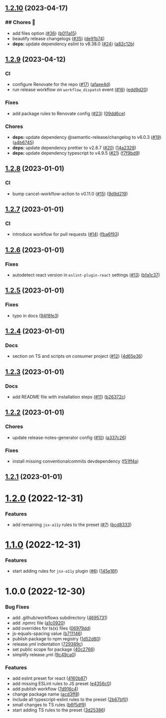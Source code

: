 ## [1.2.10](https://github.com/lytovka/eslint-config/compare/v1.2.9...v1.2.10) (2023-04-17)


### ## Chores 🧹

* add files option ([#36](https://github.com/lytovka/eslint-config/issues/36)) ([b011a15](https://github.com/lytovka/eslint-config/commit/b011a15364a70c89587b19f053e0ce0423ef4a76))
* beautify release changelogs ([#35](https://github.com/lytovka/eslint-config/issues/35)) ([de91b74](https://github.com/lytovka/eslint-config/commit/de91b746b91d79205d7663ff969cb06751f232bd))
* **deps:** update dependency eslint to v8.38.0 ([#24](https://github.com/lytovka/eslint-config/issues/24)) ([a82c12b](https://github.com/lytovka/eslint-config/commit/a82c12b95fbf69122ee7633ab7c172cf1a226ce3))

## [1.2.9](https://github.com/lytovka/eslint-config/compare/v1.2.8...v1.2.9) (2023-04-12)


### CI

* configure Renovate for the repo ([#17](https://github.com/lytovka/eslint-config/issues/17)) ([afaee4d](https://github.com/lytovka/eslint-config/commit/afaee4d4387b69e05dd4a3e3b555a98f3b455a32))
* run release workflow on `workflow_dispatch` event ([#16](https://github.com/lytovka/eslint-config/issues/16)) ([edd9d20](https://github.com/lytovka/eslint-config/commit/edd9d207b8e7f9377e99d1679eb3c8ce7e59c55f))


### Fixes

* add package rules to Renovate config ([#23](https://github.com/lytovka/eslint-config/issues/23)) ([09dd6ce](https://github.com/lytovka/eslint-config/commit/09dd6ced7174e46253ec6419aee5043fcc12251b))


### Chores

* **deps:** update dependency @semantic-release/changelog to v6.0.3 ([#19](https://github.com/lytovka/eslint-config/issues/19)) ([a4b6745](https://github.com/lytovka/eslint-config/commit/a4b67450a38a7b03f568e5149539e670a28cdf09))
* **deps:** update dependency prettier to v2.8.7 ([#20](https://github.com/lytovka/eslint-config/issues/20)) ([14a2329](https://github.com/lytovka/eslint-config/commit/14a232963be37713fe8f3c7f119b6a8406826496))
* **deps:** update dependency typescript to v4.9.5 ([#21](https://github.com/lytovka/eslint-config/issues/21)) ([f7f9bd9](https://github.com/lytovka/eslint-config/commit/f7f9bd93deaf9f884c3195eb4b8e957c1865e16d))

## [1.2.8](https://github.com/lytovka/eslint-config/compare/v1.2.7...v1.2.8) (2023-01-01)


### CI

* bump cancel-workflow-action to v0.11.0 ([#15](https://github.com/lytovka/eslint-config/issues/15)) ([9d9d219](https://github.com/lytovka/eslint-config/commit/9d9d219253afd0d747d195370a63cb849ff4e950))

## [1.2.7](https://github.com/lytovka/eslint-config/compare/v1.2.6...v1.2.7) (2023-01-01)


### CI

* introduce workflow for pull requests ([#14](https://github.com/lytovka/eslint-config/issues/14)) ([fba6f93](https://github.com/lytovka/eslint-config/commit/fba6f93a50d2c43b5d0d7a1456d3bb05774a0db7))

## [1.2.6](https://github.com/lytovka/eslint-config/compare/v1.2.5...v1.2.6) (2023-01-01)


### Fixes

* autodetect react version in `eslint-plugin-react` settings ([#13](https://github.com/lytovka/eslint-config/issues/13)) ([bfa1c37](https://github.com/lytovka/eslint-config/commit/bfa1c37823aaa30c8d8eaa289bb2968ccc21783b))

## [1.2.5](https://github.com/lytovka/eslint-config/compare/v1.2.4...v1.2.5) (2023-01-01)


### Fixes

* typo in docs ([94f8fe3](https://github.com/lytovka/eslint-config/commit/94f8fe3ff2d18b3d870e61d88623e100c7be07a5))

## [1.2.4](https://github.com/lytovka/eslint-config/compare/v1.2.3...v1.2.4) (2023-01-01)


### Docs

* section on TS and scripts on consumer project ([#12](https://github.com/lytovka/eslint-config/issues/12)) ([4d65e36](https://github.com/lytovka/eslint-config/commit/4d65e3671855067a951a67bda1d7efebccd46f36))

## [1.2.3](https://github.com/lytovka/eslint-config/compare/v1.2.2...v1.2.3) (2023-01-01)


### Docs

* add README file with installation steps ([#11](https://github.com/lytovka/eslint-config/issues/11)) ([b26372c](https://github.com/lytovka/eslint-config/commit/b26372ce8cafad848a634268ea8fb3f0f6426061))

## [1.2.2](https://github.com/lytovka/eslint-config/compare/v1.2.1...v1.2.2) (2023-01-01)


### Chores

* update release-notes-generator config ([#10](https://github.com/lytovka/eslint-config/issues/10)) ([a337c26](https://github.com/lytovka/eslint-config/commit/a337c266ad2e1030c42b26eb6efc67537605915e))


### Fixes

* install missing conventionalcommits devdependency ([f51ff4a](https://github.com/lytovka/eslint-config/commit/f51ff4adf4d7eea3fea864e241bdd8be1c9a9d49))

## [1.2.1](https://github.com/lytovka/eslint-config/compare/v1.2.0...v1.2.1) (2023-01-01)

# [1.2.0](https://github.com/lytovka/eslint-config/compare/v1.1.0...v1.2.0) (2022-12-31)


### Features

* add remaining `jsx-a11y` rules to the preset ([#7](https://github.com/lytovka/eslint-config/issues/7)) ([bcd8333](https://github.com/lytovka/eslint-config/commit/bcd8333c1a56bb7dadfe52a9575bcda2c8aadaae))

# [1.1.0](https://github.com/lytovka/eslint-config/compare/v1.0.0...v1.1.0) (2022-12-31)


### Features

* start adding rules for `jsx-a11y` plugin  ([#6](https://github.com/lytovka/eslint-config/issues/6)) ([145e16f](https://github.com/lytovka/eslint-config/commit/145e16ffdcc3c98d6d0995e5e9691e55cac27b88))

# 1.0.0 (2022-12-30)


### Bug Fixes

* add .github/workflows subdirectory ([4695731](https://github.com/lytovka/eslint-config/commit/4695731460ea2707ae3f5232fed7a8946aae916c))
* add .npmrc file ([a1c0920](https://github.com/lytovka/eslint-config/commit/a1c09209cbe4a0de97e741c3ecf3804a46f6261f))
* add overrides for ts(x) files ([06979dd](https://github.com/lytovka/eslint-config/commit/06979dd83098a06217221ccd4855b39c2ca0e99e))
* js-equals-spacing value ([b711146](https://github.com/lytovka/eslint-config/commit/b711146fe0a55ed8ba369549786cb737a49af340))
* publish package to npm registry ([1d52d80](https://github.com/lytovka/eslint-config/commit/1d52d80942b2b63b52079906d0b402275c747b18))
* release.yml indentation ([729389c](https://github.com/lytovka/eslint-config/commit/729389c870f7849e9c42753b8a65816fd9a5d12b))
* set public scope for package ([40c2766](https://github.com/lytovka/eslint-config/commit/40c27666d63e4bcd56eab8465f4e03443affdf79))
* simplify release.yml ([9c49ca0](https://github.com/lytovka/eslint-config/commit/9c49ca0764a5b59e3ef834f4ab63e72d5f268d2c))


### Features

* add eslint preset for react ([4160b87](https://github.com/lytovka/eslint-config/commit/4160b870258646d6da0941f710717289edc7025b))
* add missing ESLint rules to JS preset ([e4356c0](https://github.com/lytovka/eslint-config/commit/e4356c0f79def705426903272f0ac23fa0cb131a))
* add publish workflow ([7d916c4](https://github.com/lytovka/eslint-config/commit/7d916c42aef06616e6727523203b2323593486ed))
* change package name ([acd3ff8](https://github.com/lytovka/eslint-config/commit/acd3ff80cf3e62dc8eb61377ee28ad290be676a4))
* include all typescript-eslint rules to the preset ([2b67bf0](https://github.com/lytovka/eslint-config/commit/2b67bf0aeed0aa206d72ca24807a47a2865f3b21))
* small changes to TS rules ([b6f5df9](https://github.com/lytovka/eslint-config/commit/b6f5df95f57623103ffe9c38f74620d55c93a7c0))
* start adding TS rules to the preset ([3d25386](https://github.com/lytovka/eslint-config/commit/3d25386cd7c0170f0c66d10d7e221ea280af6c21))

